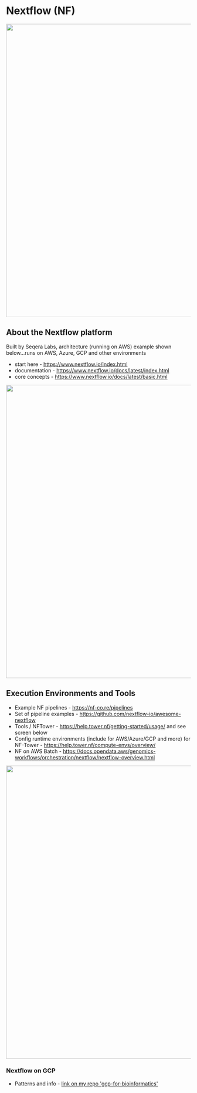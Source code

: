 # Nextflow (NF)

<img src="https://github.com/lynnlangit/TeamTeri/blob/master/Images/nf-batch.png" width=800>

## About the Nextflow platform 
Built by Seqera Labs, architecture (running on AWS) example shown below...runs on AWS, Azure, GCP and other environments
- start here - https://www.nextflow.io/index.html
- documentation - https://www.nextflow.io/docs/latest/index.html
- core concepts - https://www.nextflow.io/docs/latest/basic.html

<img src="https://github.com/lynnlangit/TeamTeri/blob/master/Images/nextflow-aws-batch.png" width=800>

## Execution Environments and Tools
- Example NF pipelines - https://nf-co.re/pipelines
- Set of pipeline examples - https://github.com/nextflow-io/awesome-nextflow
- Tools / NFTower - https://help.tower.nf/getting-started/usage/ and see screen below
- Config runtime environments (include for AWS/Azure/GCP and more) for NF-Tower - https://help.tower.nf/compute-envs/overview/
- NF on AWS Batch - https://docs.opendata.aws/genomics-workflows/orchestration/nextflow/nextflow-overview.html

<img src="https://github.com/lynnlangit/TeamTeri/blob/master/Images/nf-tower.png" width=800>


### Nextflow on GCP
- Patterns and info - [link on my repo 'gcp-for-bioinformatics'](https://github.com/lynnlangit/gcp-for-bioinformatics/blob/master/2_Virtual_Machines_%26_Docker_Containers/9a_Use_Nextflow_for_Pipelines.md)

